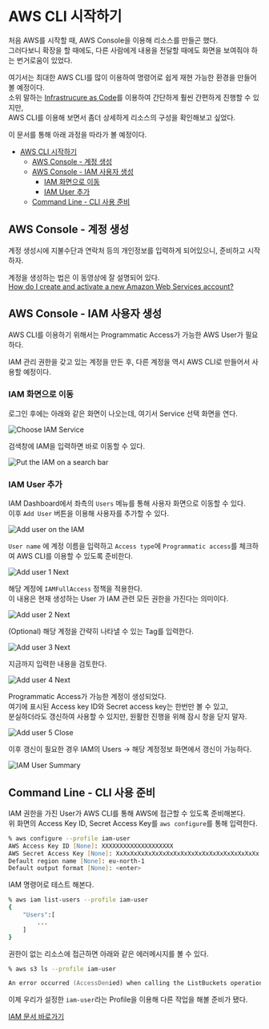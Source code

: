 # AWS CLI 시작하기

처음 AWS를 시작할 때, AWS Console을 이용해 리소스를 만들곤 했다.\
그러다보니 확장을 할 때에도, 다른 사람에게 내용을 전달할 때에도 화면을 보여줘야 하는 번거로움이 있었다.

여기서는 최대한 AWS CLI를 많이 이용하여 명령어로 쉽게 재현 가능한 환경을 만들어 볼 예정이다.\
소위 말하는 [Infrastrucure as Code](https://en.wikipedia.org/wiki/Infrastructure_as_code)를 이용하여 간단하게 훨씬 간편하게 진행할 수 있지만,\
AWS CLI를 이용해 보면서 좀더 상세하게 리소스의 구성을 확인해보고 싶었다.

이 문서를 통해 아래 과정을 따라가 볼 예정이다.

- [AWS CLI 시작하기](#aws-cli-%ec%8b%9c%ec%9e%91%ed%95%98%ea%b8%b0)
  - [AWS Console - 계정 생성](#aws-console---%ea%b3%84%ec%a0%95-%ec%83%9d%ec%84%b1)
  - [AWS Console - IAM 사용자 생성](#aws-console---iam-%ec%82%ac%ec%9a%a9%ec%9e%90-%ec%83%9d%ec%84%b1)
    - [IAM 화면으로 이동](#iam-%ed%99%94%eb%a9%b4%ec%9c%bc%eb%a1%9c-%ec%9d%b4%eb%8f%99)
    - [IAM User 추가](#iam-user-%ec%b6%94%ea%b0%80)
  - [Command Line - CLI 사용 준비](#command-line---cli-%ec%82%ac%ec%9a%a9-%ec%a4%80%eb%b9%84)

## AWS Console - 계정 생성

계정 생성시에 지불수단과 연락처 등의 개인정보를 입력하게 되어있으니, 준비하고 시작하자.

계정을 생성하는 법은 이 동영상에 잘 설명되어 있다. \
[How do I create and activate a new Amazon Web Services account?](https://www.youtube.com/watch?v=RbLbDO0CtrM)

## AWS Console - IAM 사용자 생성

AWS CLI를 이용하기 위해서는 Programmatic Access가 가능한 AWS User가 필요하다.

IAM 관리 권한을 갖고 있는 계정을 만든 후, 다른 계정을 역시 AWS CLI로 만들어서 사용할 예정이다.

### IAM 화면으로 이동

로그인 후에는 아래와 같은 화면이 나오는데, 여기서 Service 선택 화면을 연다.

![Choose IAM Service](./after-you-sign-in-choose-service.png)

검색창에 IAM을 입력하면 바로 이동할 수 있다.

![Put the IAM on a search bar](./move-on-iam.png)

### IAM User 추가

IAM Dashboard에서 좌측의 `Users` 메뉴를 통해 사용자 화면으로 이동할 수 있다.\
이후 `Add User` 버튼을 이용해 사용자를 추가할 수 있다.

![Add user on the IAM](./iam-add-user-click.png)

`User name` 에 계정 이름을 입력하고 `Access type`에 `Programmatic access`를 체크하여 AWS CLI를 이용할 수 있도록 준비한다.

![Add user 1 Next](./add-user-step-1-next.png)

해당 계정에 `IAMFullAccess` 정책을 적용한다.\
이 내용은 현재 생성하는 User 가 IAM 관련 모든 권한을 가진다는 의미이다.

![Add user 2 Next](./add-user-step-2-next.png)

(Optional) 해당 계정을 간략히 나타낼 수 있는 Tag를 입력한다.

![Add user 3 Next](./add-user-step-3-next.png)

지금까지 입력한 내용을 검토한다.

![Add user 4 Next](./add-user-step-4-next.png)

Programmatic Access가 가능한 계정이 생성되었다.\
여기에 표시된 Access key ID와 Secret access key는 한번만 볼 수 있고,\
분실하더라도 갱신하여 사용할 수 있지만, 원활한 진행을 위해 잠시 창을 닫지 말자.

![Add user 5 Close](./add-user-step-5-close.png)

이후 갱신이 필요한 경우 IAM의 Users -> 해당 계정정보 화면에서 갱신이 가능하다.

![IAM User Summary](./iam-user-summary.png)

## Command Line - CLI 사용 준비

IAM 권한을 가진 User가 AWS CLI를 통해 AWS에 접근할 수 있도록 준비해본다.\
위 화면의 Access Key ID, Secret Access Key를 `aws configure`를 통해 입력한다.

```zsh
% aws configure --profile iam-user
AWS Access Key ID [None]: XXXXXXXXXXXXXXXXXXXX
AWS Secret Access Key [None]: XxXxXxXxXxXxXxXxXxXxXxXxXxXxXxXxXxXxXxXx
Default region name [None]: eu-north-1
Default output format [None]: <enter>
```

IAM 명령어로 테스트 해본다.

```zsh
% aws iam list-users --profile iam-user
{
    "Users":[
        ...
    ]
}
```

권한이 없는 리소스에 접근하면 아래와 같은 에러메시지를 볼 수 있다.

```zsh
% aws s3 ls --profile iam-user

An error occurred (AccessDenied) when calling the ListBuckets operation: Access Denied
```

이제 우리가 설정한 `iam-user`라는 Profile을 이용해 다른 작업을 해볼 준비가 됐다.

[IAM 문서 바로가기](../iam/README.md)
